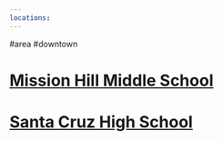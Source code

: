 ```yaml
---
locations: 
---
```

#area #downtown
# [Mission Hill Middle School](geo:36.97432190182076,-122.03621626479551)

# [Santa Cruz High School](geo:36.97167824271188,-122.03349577750876)